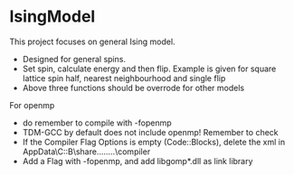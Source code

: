 # IsingModel
This project focuses on general Ising model. 
- Designed for general spins.
- Set spin, calculate energy and then flip. Example is given for square lattice spin half, nearest neighbourhood and single flip
- Above three functions should be overrode for other models



For openmp
- do remember to compile with -fopenmp
- TDM-GCC by default does not include openmp! Remember to check
- If the Compiler Flag Options is empty (Code::Blocks), delete the xml in AppData\C::B\share\....\....\compiler
- Add a Flag with -fopenmp, and add libgomp*.dll as link library